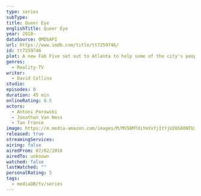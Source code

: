 ```yaml
---
type: series
subType: 
title: Queer Eye
englishTitle: Queer Eye
year: 2018–
dataSource: OMDbAPI
url: https://www.imdb.com/title/tt7259746/
id: tt7259746
plot: A new Fab Five set out to Atlanta to help some of the city's people refine their wardrobes, grooming, diet, cultural pursuits, and home décor.
genres:
  - Reality-TV
writer:
  - David Collins
studio: 
episodes: 0
duration: 45 min
onlineRating: 8.5
actors:
  - Antoni Porowski
  - Jonathan Van Ness
  - Tan France
image: https://m.media-amazon.com/images/M/MV5BMTdiYmYxYjItYjU2OS00NTU3LWJhYTAtYzIxYmNjOTkwMTE0XkEyXkFqcGdeQXVyMTUyNjc3NDQ4._V1_SX300.jpg
released: true
streamingServices: 
airing: false
airedFrom: 07/02/2018
airedTo: unknown
watched: false
lastWatched: ""
personalRating: 5
tags:
  - mediaDB/tv/series
---
```

